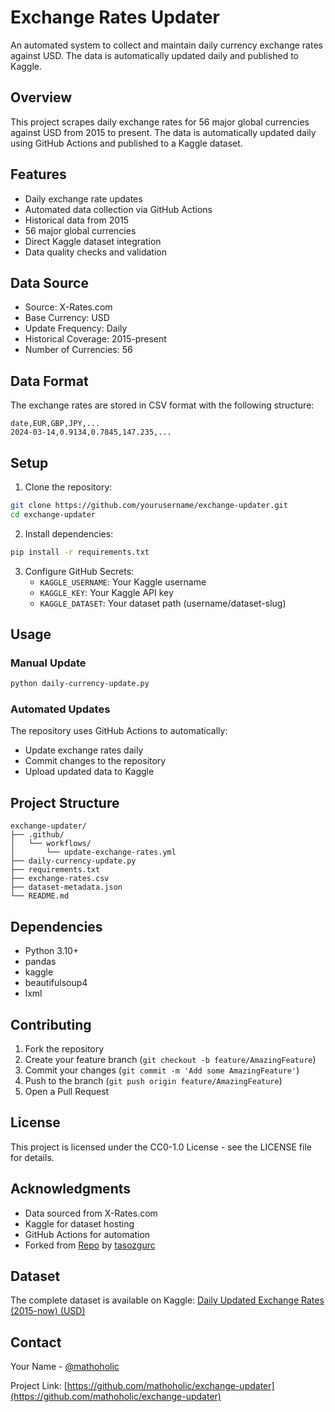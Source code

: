 # Exchange Rates Updater

An automated system to collect and maintain daily currency exchange rates against USD. The data is automatically updated daily and published to Kaggle.

## Overview

This project scrapes daily exchange rates for 56 major global currencies against USD from 2015 to present. The data is automatically updated daily using GitHub Actions and published to a Kaggle dataset.

## Features

- Daily exchange rate updates
- Automated data collection via GitHub Actions
- Historical data from 2015
- 56 major global currencies
- Direct Kaggle dataset integration
- Data quality checks and validation

## Data Source

- Source: X-Rates.com
- Base Currency: USD
- Update Frequency: Daily
- Historical Coverage: 2015-present
- Number of Currencies: 56

## Data Format

The exchange rates are stored in CSV format with the following structure:

```csv
date,EUR,GBP,JPY,...
2024-03-14,0.9134,0.7845,147.235,...
```

## Setup

1. Clone the repository:
```bash
git clone https://github.com/yourusername/exchange-updater.git
cd exchange-updater
```

2. Install dependencies:
```bash
pip install -r requirements.txt
```

3. Configure GitHub Secrets:
   - `KAGGLE_USERNAME`: Your Kaggle username
   - `KAGGLE_KEY`: Your Kaggle API key
   - `KAGGLE_DATASET`: Your dataset path (username/dataset-slug)

## Usage

### Manual Update

```bash
python daily-currency-update.py
```

### Automated Updates

The repository uses GitHub Actions to automatically:
- Update exchange rates daily
- Commit changes to the repository
- Upload updated data to Kaggle

## Project Structure

```
exchange-updater/
├── .github/
│   └── workflows/
│       └── update-exchange-rates.yml
├── daily-currency-update.py
├── requirements.txt
├── exchange-rates.csv
├── dataset-metadata.json
└── README.md
```

## Dependencies

- Python 3.10+
- pandas
- kaggle
- beautifulsoup4
- lxml

## Contributing

1. Fork the repository
2. Create your feature branch (`git checkout -b feature/AmazingFeature`)
3. Commit your changes (`git commit -m 'Add some AmazingFeature'`)
4. Push to the branch (`git push origin feature/AmazingFeature`)
5. Open a Pull Request

## License

This project is licensed under the CC0-1.0 License - see the LICENSE file for details.

## Acknowledgments

- Data sourced from X-Rates.com
- Kaggle for dataset hosting
- GitHub Actions for automation
- Forked from [Repo](https://github.com/tasozgurcem11/exchange-updater) by [tasozgurc](https://github.com/tasozgurcem11)

## Dataset

The complete dataset is available on Kaggle:
[Daily Updated Exchange Rates (2015-now) (USD)](https://www.kaggle.com/datasets/mathoholic/daily-updated-exchange-rates-2015-now-usd)

## Contact

Your Name - [@mathoholic](https://github.com/mathoholic)

Project Link: [https://github.com/mathoholic/exchange-updater](https://github.com/mathoholic/exchange-updater)